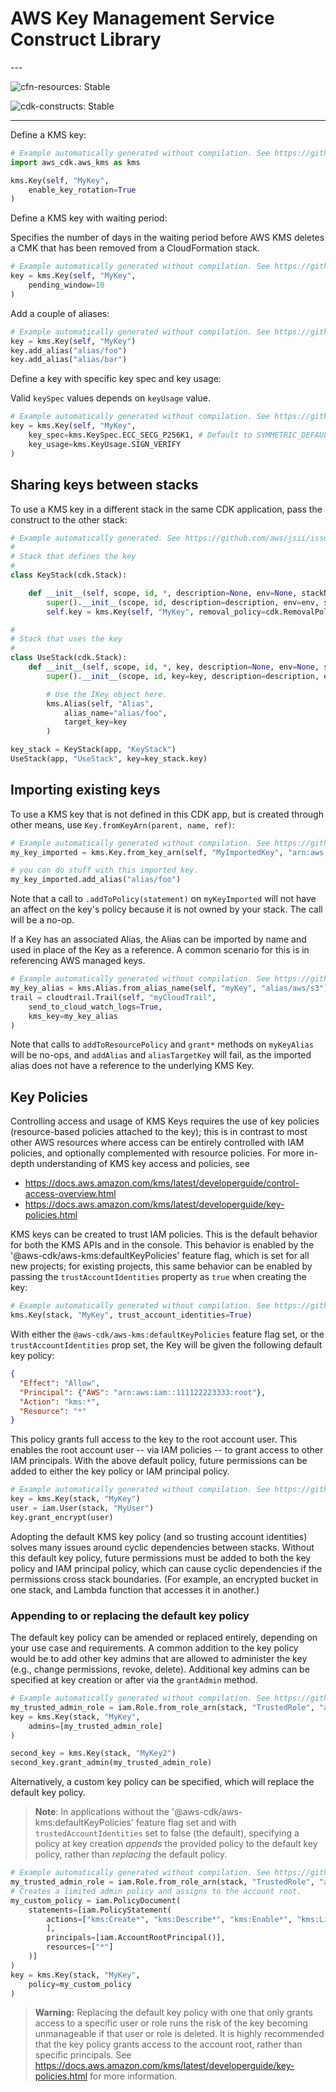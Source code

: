 # AWS Key Management Service Construct Library

<!--BEGIN STABILITY BANNER-->---


![cfn-resources: Stable](https://img.shields.io/badge/cfn--resources-stable-success.svg?style=for-the-badge)

![cdk-constructs: Stable](https://img.shields.io/badge/cdk--constructs-stable-success.svg?style=for-the-badge)

---
<!--END STABILITY BANNER-->

Define a KMS key:

```python
# Example automatically generated without compilation. See https://github.com/aws/jsii/issues/826
import aws_cdk.aws_kms as kms

kms.Key(self, "MyKey",
    enable_key_rotation=True
)
```

Define a KMS key with waiting period:

Specifies the number of days in the waiting period before AWS KMS deletes a CMK that has been removed from a CloudFormation stack.

```python
# Example automatically generated without compilation. See https://github.com/aws/jsii/issues/826
key = kms.Key(self, "MyKey",
    pending_window=10
)
```

Add a couple of aliases:

```python
# Example automatically generated without compilation. See https://github.com/aws/jsii/issues/826
key = kms.Key(self, "MyKey")
key.add_alias("alias/foo")
key.add_alias("alias/bar")
```

Define a key with specific key spec and key usage:

Valid `keySpec` values depends on `keyUsage` value.

```python
# Example automatically generated without compilation. See https://github.com/aws/jsii/issues/826
key = kms.Key(self, "MyKey",
    key_spec=kms.KeySpec.ECC_SECG_P256K1, # Default to SYMMETRIC_DEFAULT
    key_usage=kms.KeyUsage.SIGN_VERIFY
)
```

## Sharing keys between stacks

To use a KMS key in a different stack in the same CDK application,
pass the construct to the other stack:

```python
# Example automatically generated. See https://github.com/aws/jsii/issues/826
#
# Stack that defines the key
#
class KeyStack(cdk.Stack):

    def __init__(self, scope, id, *, description=None, env=None, stackName=None, tags=None, synthesizer=None, terminationProtection=None, analyticsReporting=None):
        super().__init__(scope, id, description=description, env=env, stackName=stackName, tags=tags, synthesizer=synthesizer, terminationProtection=terminationProtection, analyticsReporting=analyticsReporting)
        self.key = kms.Key(self, "MyKey", removal_policy=cdk.RemovalPolicy.DESTROY)

#
# Stack that uses the key
#
class UseStack(cdk.Stack):
    def __init__(self, scope, id, *, key, description=None, env=None, stackName=None, tags=None, synthesizer=None, terminationProtection=None, analyticsReporting=None):
        super().__init__(scope, id, key=key, description=description, env=env, stackName=stackName, tags=tags, synthesizer=synthesizer, terminationProtection=terminationProtection, analyticsReporting=analyticsReporting)

        # Use the IKey object here.
        kms.Alias(self, "Alias",
            alias_name="alias/foo",
            target_key=key
        )

key_stack = KeyStack(app, "KeyStack")
UseStack(app, "UseStack", key=key_stack.key)
```

## Importing existing keys

To use a KMS key that is not defined in this CDK app, but is created through other means, use
`Key.fromKeyArn(parent, name, ref)`:

```python
# Example automatically generated without compilation. See https://github.com/aws/jsii/issues/826
my_key_imported = kms.Key.from_key_arn(self, "MyImportedKey", "arn:aws:...")

# you can do stuff with this imported key.
my_key_imported.add_alias("alias/foo")
```

Note that a call to `.addToPolicy(statement)` on `myKeyImported` will not have
an affect on the key's policy because it is not owned by your stack. The call
will be a no-op.

If a Key has an associated Alias, the Alias can be imported by name and used in place
of the Key as a reference. A common scenario for this is in referencing AWS managed keys.

```python
# Example automatically generated without compilation. See https://github.com/aws/jsii/issues/826
my_key_alias = kms.Alias.from_alias_name(self, "myKey", "alias/aws/s3")
trail = cloudtrail.Trail(self, "myCloudTrail",
    send_to_cloud_watch_logs=True,
    kms_key=my_key_alias
)
```

Note that calls to `addToResourcePolicy` and `grant*` methods on `myKeyAlias` will be
no-ops, and `addAlias` and `aliasTargetKey` will fail, as the imported alias does not
have a reference to the underlying KMS Key.

## Key Policies

Controlling access and usage of KMS Keys requires the use of key policies (resource-based policies attached to the key);
this is in contrast to most other AWS resources where access can be entirely controlled with IAM policies,
and optionally complemented with resource policies. For more in-depth understanding of KMS key access and policies, see

* https://docs.aws.amazon.com/kms/latest/developerguide/control-access-overview.html
* https://docs.aws.amazon.com/kms/latest/developerguide/key-policies.html

KMS keys can be created to trust IAM policies. This is the default behavior for both the KMS APIs and in
the console. This behavior is enabled by the '@aws-cdk/aws-kms:defaultKeyPolicies' feature flag,
which is set for all new projects; for existing projects, this same behavior can be enabled by
passing the `trustAccountIdentities` property as `true` when creating the key:

```python
# Example automatically generated without compilation. See https://github.com/aws/jsii/issues/826
kms.Key(stack, "MyKey", trust_account_identities=True)
```

With either the `@aws-cdk/aws-kms:defaultKeyPolicies` feature flag set,
or the `trustAccountIdentities` prop set, the Key will be given the following default key policy:

```json
{
  "Effect": "Allow",
  "Principal": {"AWS": "arn:aws:iam::111122223333:root"},
  "Action": "kms:*",
  "Resource": "*"
}
```

This policy grants full access to the key to the root account user.
This enables the root account user -- via IAM policies -- to grant access to other IAM principals.
With the above default policy, future permissions can be added to either the key policy or IAM principal policy.

```python
# Example automatically generated without compilation. See https://github.com/aws/jsii/issues/826
key = kms.Key(stack, "MyKey")
user = iam.User(stack, "MyUser")
key.grant_encrypt(user)
```

Adopting the default KMS key policy (and so trusting account identities)
solves many issues around cyclic dependencies between stacks.
Without this default key policy, future permissions must be added to both the key policy and IAM principal policy,
which can cause cyclic dependencies if the permissions cross stack boundaries.
(For example, an encrypted bucket in one stack, and Lambda function that accesses it in another.)

### Appending to or replacing the default key policy

The default key policy can be amended or replaced entirely, depending on your use case and requirements.
A common addition to the key policy would be to add other key admins that are allowed to administer the key
(e.g., change permissions, revoke, delete). Additional key admins can be specified at key creation or after
via the `grantAdmin` method.

```python
# Example automatically generated without compilation. See https://github.com/aws/jsii/issues/826
my_trusted_admin_role = iam.Role.from_role_arn(stack, "TrustedRole", "arn:aws:iam:....")
key = kms.Key(stack, "MyKey",
    admins=[my_trusted_admin_role]
)

second_key = kms.Key(stack, "MyKey2")
second_key.grant_admin(my_trusted_admin_role)
```

Alternatively, a custom key policy can be specified, which will replace the default key policy.

> **Note**: In applications without the '@aws-cdk/aws-kms:defaultKeyPolicies' feature flag set
> and with `trustedAccountIdentities` set to false (the default), specifying a policy at key creation *appends* the
> provided policy to the default key policy, rather than *replacing* the default policy.

```python
# Example automatically generated without compilation. See https://github.com/aws/jsii/issues/826
my_trusted_admin_role = iam.Role.from_role_arn(stack, "TrustedRole", "arn:aws:iam:....")
# Creates a limited admin policy and assigns to the account root.
my_custom_policy = iam.PolicyDocument(
    statements=[iam.PolicyStatement(
        actions=["kms:Create*", "kms:Describe*", "kms:Enable*", "kms:List*", "kms:Put*"
        ],
        principals=[iam.AccountRootPrincipal()],
        resources=["*"]
    )]
)
key = kms.Key(stack, "MyKey",
    policy=my_custom_policy
)
```

> **Warning:** Replacing the default key policy with one that only grants access to a specific user or role
> runs the risk of the key becoming unmanageable if that user or role is deleted.
> It is highly recommended that the key policy grants access to the account root, rather than specific principals.
> See https://docs.aws.amazon.com/kms/latest/developerguide/key-policies.html for more information.
